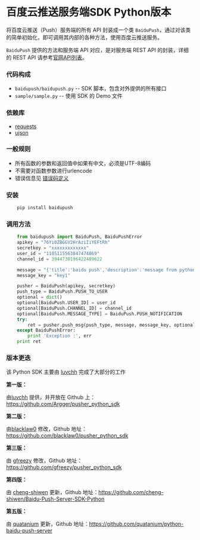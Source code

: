 百度云推送服务端SDK Python版本
==============

将百度云推送（Push）服务端的所有 API 封装成一个类 `BaiduPush`，通过对该类的简单初始化，即可调用其内部的各种方法，使用百度云推送服务。

`BaiduPush` 提供的方法和服务端 API 对应，是对服务端 REST API 的封装，详细的 REST API 请参考[官网API列表](http://developer.baidu.com/wiki/index.php?title=docs/cplat/push/api/list)。


### 代码构成

*   `baidupush/baidupush.py` -- SDK 脚本，包含对外提供的所有接口
*   `sample/sample.py` -- 使用 SDK 的 Demo 文件


### 依赖库

*   [requests](http://python-requests.org)
*   [ujson](https://github.com/esnme/ultrajson)


### 一般规则

*   所有函数的参数和返回值中如果有中文，必须是UTF-8编码
*   不需要对函数参数进行urlencode
*   错误信息见 [错误码定义](http://developer.baidu.com/wiki/index.php?title=docs/cplat/push/api#JSON.E5.93.8D.E5.BA.94.E7.BC.96.E7.A0.81)


### 安装

```bash
    pip install baidupush
```


### 调用方法

```python
    from baidupush import BaiduPush, BaiduPushError
    apikey = "76Yi0ZBGGV2HrAziIiYEFtRh"
    secretkey = "xxxxxxxxxxxxx"
    user_id = "1105115563847474869"
    channel_id = 3944730196422489622

    message = "{'title':'baidu push','description':'message from python sdk'}"
    message_key = "key1"

    pusher = BaiduPush(apikey, secretkey)
    push_type = BaiduPush.PUSH_TO_USER
    optional = dict()
    optional[BaiduPush.USER_ID] = user_id
    optional[BaiduPush.CHANNEL_ID] = channel_id
    optional[BaiduPush.MESSAGE_TYPE] = BaiduPush.PUSH_NOTIFICATION
    try:
        ret = pusher.push_msg(push_type, message, message_key, optional)
    except BaiduPushError:
        print 'Exception :', err
    print ret
```


### 版本更迭

该 Python SDK 主要由 [luvchh](https://github.com/Argger) 完成了大部分的工作

**第一版：**

由[luvchh](https://github.com/Argger) 提供，并开放在 Github 上：<https://github.com/Argger/pusher_python_sdk>

**第二版：**

由[blacklaw0](https://github.com/blacklaw0) 修改，Github 地址：<https://github.com/blacklaw0/pusher_python_sdk>

**第三版：**

由 [gfreezy](https://github.com/gfreezy) 修改，Github 地址：<https://github.com/gfreezy/pusher_python_sdk>

**第四版：**

由 [cheng-shiwen](https://github.com/cheng-shiwen) 更新，Github 地址：<https://github.com/cheng-shiwen/Baidu-Push-Server-SDK-Python>

**第五版：**

由 [quatanium](https://github.com/quatanium) 更新，Github 地址：<https://github.com/quatanium/python-baidu-push-server>
